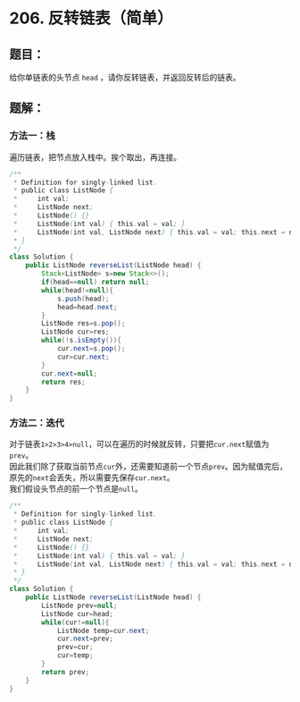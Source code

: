 # 206. 反转链表（简单）
## 题目：
给你单链表的头节点 `head` ，请你反转链表，并返回反转后的链表。
## 题解：
### 方法一：栈
遍历链表，把节点放入栈中。挨个取出，再连接。
```java
/**
 * Definition for singly-linked list.
 * public class ListNode {
 *     int val;
 *     ListNode next;
 *     ListNode() {}
 *     ListNode(int val) { this.val = val; }
 *     ListNode(int val, ListNode next) { this.val = val; this.next = next; }
 * }
 */
class Solution {
    public ListNode reverseList(ListNode head) {
        Stack<ListNode> s=new Stack<>();
        if(head==null) return null;
        while(head!=null){
            s.push(head);
            head=head.next;
        }
        ListNode res=s.pop();
        ListNode cur=res;
        while(!s.isEmpty()){
            cur.next=s.pop();
            cur=cur.next;
        }
        cur.next=null;
        return res;
    }
}
```
### 方法二：迭代
对于链表`1>2>3>4>null`，可以在遍历的时候就反转，只要把`cur.next`赋值为`prev`。\
因此我们除了获取当前节点`cur`外，还需要知道前一个节点`prev`。因为赋值完后，原先的`next`会丢失，所以需要先保存`cur.next`。\
我们假设头节点的前一个节点是`null`。
```java
/**
 * Definition for singly-linked list.
 * public class ListNode {
 *     int val;
 *     ListNode next;
 *     ListNode() {}
 *     ListNode(int val) { this.val = val; }
 *     ListNode(int val, ListNode next) { this.val = val; this.next = next; }
 * }
 */
class Solution {
    public ListNode reverseList(ListNode head) {
        ListNode prev=null;
        ListNode cur=head;
        while(cur!=null){
            ListNode temp=cur.next;
            cur.next=prev;
            prev=cur;
            cur=temp;
        }
        return prev;
    }
}
```